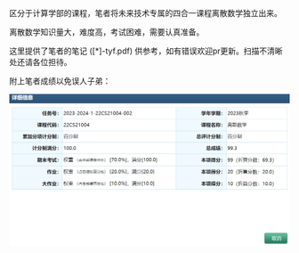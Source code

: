 区分于计算学部的课程，笔者将未来技术专属的四合一课程离散数学独立出来。

离散数学知识量大，难度高，考试困难，需要认真准备。

这里提供了笔者的笔记 ([*]-tyf.pdf) 供参考，如有错误欢迎pr更新。扫描不清晰处还请各位担待。

附上笔者成绩以免误人子弟：

![alt text](image.png)